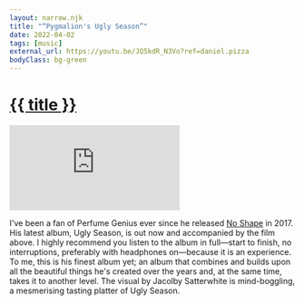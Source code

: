 ```yaml
---
layout: narrow.njk
title: "“Pygmalion's Ugly Season”"
date: 2022-04-02
tags: [music]
external_url: https://youtu.be/JQ5kdR_N3Vo?ref=daniel.pizza
bodyClass: bg-green
---
```


<h1><a href="{{ external_url }}">{{ title }}</a></h1>

<div class="mt-7 relative w-full pb-[56.25%] overflow-hidden">
  <iframe
    class="absolute top-0 left-0 w-full h-full"
    src="https://www.youtube-nocookie.com/embed/JQ5kdR_N3Vo?si=l6-vV_wUdbQdaT9w&amp;controls=0"
    title="YouTube video player"
    frameborder="0"
    allow="accelerometer; autoplay; clipboard-write; encrypted-media; gyroscope; picture-in-picture; web-share"
    referrerpolicy="strict-origin-when-cross-origin"
    allowfullscreen>
  </iframe>
</div>

I've been a fan of Perfume Genius ever since he released [No Shape](https://open.spotify.com/album/4XUbE270OEh8WacgMyamyF?si=bplV6ADrTpeKOi0VRuoZrQ&ref=daniel.pizza "No Shape on Spotify") in 2017. His latest album, Ugly Season, is out now and accompanied by the film above. I highly recommend you listen to the album in full—start to finish, no interruptions, preferably with headphones on—because it is an experience. To me, this is his finest album yet; an album that combines and builds upon all the beautiful things he's created over the years and, at the same time, takes it to another level. The visual by Jacolby Satterwhite is mind-boggling, a mesmerising tasting platter of Ugly Season.
